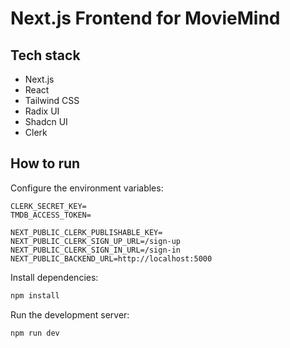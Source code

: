 # Next.js Frontend for MovieMind

## Tech stack

- Next.js
- React
- Tailwind CSS
- Radix UI
- Shadcn UI
- Clerk

## How to run

Configure the environment variables:

```.env
CLERK_SECRET_KEY=
TMDB_ACCESS_TOKEN=

NEXT_PUBLIC_CLERK_PUBLISHABLE_KEY=
NEXT_PUBLIC_CLERK_SIGN_UP_URL=/sign-up
NEXT_PUBLIC_CLERK_SIGN_IN_URL=/sign-in
NEXT_PUBLIC_BACKEND_URL=http://localhost:5000
```

Install dependencies:

```bash
npm install
```

Run the development server:

```bash
npm run dev
```
